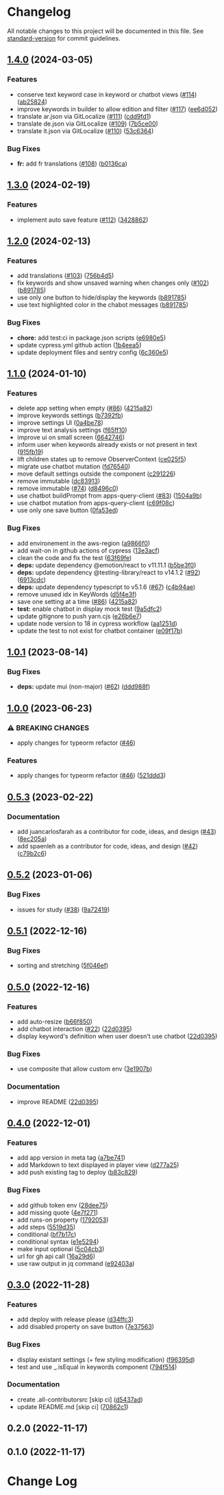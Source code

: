 # Changelog

All notable changes to this project will be documented in this file. See [standard-version](https://github.com/conventional-changelog/standard-version) for commit guidelines.

## [1.4.0](https://github.com/graasp/graasp-app-text-analysis/compare/v1.3.0...v1.4.0) (2024-03-05)


### Features

* conserve text keyword case in keyword or chatbot views ([#114](https://github.com/graasp/graasp-app-text-analysis/issues/114)) ([ab25824](https://github.com/graasp/graasp-app-text-analysis/commit/ab25824c27c8f7a14ccbd131c494f31ff896e089))
* improve keywords in builder to allow edition and filter ([#117](https://github.com/graasp/graasp-app-text-analysis/issues/117)) ([ee6d052](https://github.com/graasp/graasp-app-text-analysis/commit/ee6d0526a750ebfc9ab0fefec0c6e7bdbcd42f36))
* translate ar.json via GitLocalize ([#111](https://github.com/graasp/graasp-app-text-analysis/issues/111)) ([cdd9fd1](https://github.com/graasp/graasp-app-text-analysis/commit/cdd9fd181abb9d5a1701bd4191ec091ac38e09d1))
* translate de.json via GitLocalize ([#109](https://github.com/graasp/graasp-app-text-analysis/issues/109)) ([7b5ce00](https://github.com/graasp/graasp-app-text-analysis/commit/7b5ce00d52a88d0c3e0af90e61e73d00b2dc54be))
* translate it.json via GitLocalize ([#110](https://github.com/graasp/graasp-app-text-analysis/issues/110)) ([53c6364](https://github.com/graasp/graasp-app-text-analysis/commit/53c63649f4cd28f28fae049b21948c0e603f32e8))


### Bug Fixes

* **fr:** add fr translations ([#108](https://github.com/graasp/graasp-app-text-analysis/issues/108)) ([b0136ca](https://github.com/graasp/graasp-app-text-analysis/commit/b0136caa0a28658a7b05052deeac8f503817e3ac))

## [1.3.0](https://github.com/graasp/graasp-app-text-analysis/compare/v1.2.0...v1.3.0) (2024-02-19)


### Features

* implement auto save feature ([#112](https://github.com/graasp/graasp-app-text-analysis/issues/112)) ([3428862](https://github.com/graasp/graasp-app-text-analysis/commit/34288621931a539c4f70ec7352d44c3e02d5ffdb))

## [1.2.0](https://github.com/graasp/graasp-app-text-analysis/compare/v1.1.0...v1.2.0) (2024-02-13)


### Features

* add translations ([#103](https://github.com/graasp/graasp-app-text-analysis/issues/103)) ([756b4d5](https://github.com/graasp/graasp-app-text-analysis/commit/756b4d55e2c71cd7070a62ae8c766538865cd79f))
* fix keywords and show unsaved warning when changes only ([#102](https://github.com/graasp/graasp-app-text-analysis/issues/102)) ([b891785](https://github.com/graasp/graasp-app-text-analysis/commit/b891785bfb66a53360d5ee6361982af46abb94fb))
* use only one button to hide/display the keywords ([b891785](https://github.com/graasp/graasp-app-text-analysis/commit/b891785bfb66a53360d5ee6361982af46abb94fb))
* use text highlighted color in the chabot messages ([b891785](https://github.com/graasp/graasp-app-text-analysis/commit/b891785bfb66a53360d5ee6361982af46abb94fb))


### Bug Fixes

* **chore:** add test:ci in package.json scripts ([e6980e5](https://github.com/graasp/graasp-app-text-analysis/commit/e6980e5115fc8c05ac588a3a7e08113fee0ebf25))
* update cypress.yml github action ([1b4eea5](https://github.com/graasp/graasp-app-text-analysis/commit/1b4eea5bd1804c849791737b28a26ca5ca1c16ce))
* update deployment files and sentry config ([6c360e5](https://github.com/graasp/graasp-app-text-analysis/commit/6c360e5e649d3474541b596e57e065af00300fce))

## [1.1.0](https://github.com/graasp/graasp-app-text-analysis/compare/v1.0.1...v1.1.0) (2024-01-10)


### Features

* delete app setting when empty ([#86](https://github.com/graasp/graasp-app-text-analysis/issues/86)) ([4215a82](https://github.com/graasp/graasp-app-text-analysis/commit/4215a82b49cb279c4f982a3b90d8cf43cba731b1))
* improve keywords settings ([b7392fb](https://github.com/graasp/graasp-app-text-analysis/commit/b7392fbc0ad9e3ea9d1712ca1d4104ba37b44dd6))
* improve settings UI ([0a4be78](https://github.com/graasp/graasp-app-text-analysis/commit/0a4be78bfe15c6eaea67bb20e757e0d6ee478bb0))
* improve text analysis settings ([f65ff10](https://github.com/graasp/graasp-app-text-analysis/commit/f65ff10ed284928fcf77d51e22a117044fbf3361))
* improve ui on small screen ([6642746](https://github.com/graasp/graasp-app-text-analysis/commit/664274632c1644f0f1a3728648dae079f4e0757e))
* inform user when keywords already exists or not present in text ([915fb19](https://github.com/graasp/graasp-app-text-analysis/commit/915fb19d9c7527cfc5b062e5848323284fba8922))
* lift children states up to remove ObserverContext ([ce025f5](https://github.com/graasp/graasp-app-text-analysis/commit/ce025f596684b0ec9a43d571f34451e28448f16c))
* migrate use chatbot mutation ([fd76540](https://github.com/graasp/graasp-app-text-analysis/commit/fd76540f06e171d491ec4cdaf9955a8ae8e14bc0))
* move default settings outside the component ([c291226](https://github.com/graasp/graasp-app-text-analysis/commit/c2912262f0a540258e32cbcafd50c18ab1125c67))
* remove immutable ([dc83913](https://github.com/graasp/graasp-app-text-analysis/commit/dc8391363fd8cc963988f08e92fa7be1d0350c58))
* remove immutable ([#74](https://github.com/graasp/graasp-app-text-analysis/issues/74)) ([d8496c0](https://github.com/graasp/graasp-app-text-analysis/commit/d8496c0e4d95b94940f579eea37d619af55e7a1c))
* use chatbot buildPrompt from apps-query-client ([#83](https://github.com/graasp/graasp-app-text-analysis/issues/83)) ([1504a9b](https://github.com/graasp/graasp-app-text-analysis/commit/1504a9b0a89365792e3dd3c21fa9e91140cce860))
* use chatbot mutation from apps-query-client ([c69f08c](https://github.com/graasp/graasp-app-text-analysis/commit/c69f08c4d340f1e9a213a4df699e47b587835393))
* use only one save button ([0fa53ed](https://github.com/graasp/graasp-app-text-analysis/commit/0fa53ed430ccb442fc8e4cd8e758c99af39583b9))


### Bug Fixes

* add environement in the aws-region ([a9866f0](https://github.com/graasp/graasp-app-text-analysis/commit/a9866f05f70ce754e082c2fd96a54ad170ec3517))
* add wait-on in github actions of cypress ([13e3acf](https://github.com/graasp/graasp-app-text-analysis/commit/13e3acf6a9735262a8a4d720775ac1d2b02588d0))
* clean the code and fix the test ([63f69fe](https://github.com/graasp/graasp-app-text-analysis/commit/63f69fe885bead4dd6e76b50e52edf3b030e565b))
* **deps:** update dependency @emotion/react to v11.11.1 ([b5be3f0](https://github.com/graasp/graasp-app-text-analysis/commit/b5be3f03c415a7df4742c271fecc52860d2ee4c9))
* **deps:** update dependency @testing-library/react to v14.1.2 ([#92](https://github.com/graasp/graasp-app-text-analysis/issues/92)) ([6913cdc](https://github.com/graasp/graasp-app-text-analysis/commit/6913cdccbaab3b2615e1869be31ac1d27d3c463c))
* **deps:** update dependency typescript to v5.1.6 ([#67](https://github.com/graasp/graasp-app-text-analysis/issues/67)) ([c4b94ae](https://github.com/graasp/graasp-app-text-analysis/commit/c4b94ae6ae625c67f8921cd5f288d29d6de0673f))
* remove unused idx in KeyWords ([d5f4e3f](https://github.com/graasp/graasp-app-text-analysis/commit/d5f4e3ff08c3da27dca9d40521b27006bfac44ab))
* save one setting at a time ([#86](https://github.com/graasp/graasp-app-text-analysis/issues/86)) ([4215a82](https://github.com/graasp/graasp-app-text-analysis/commit/4215a82b49cb279c4f982a3b90d8cf43cba731b1))
* **test:** enable chatbot in display mock test ([9a5dfc2](https://github.com/graasp/graasp-app-text-analysis/commit/9a5dfc227b7b652b986699d7464d3fc35e2b05c7))
* update gitignore to push yarn.cjs ([e26b6e7](https://github.com/graasp/graasp-app-text-analysis/commit/e26b6e7952ee64e72a40fabf19923dc1442e5d9e))
* update node version to 18 in cypress workflow ([aa1251d](https://github.com/graasp/graasp-app-text-analysis/commit/aa1251d2753dde0bcfe66b5a4490a339bd6fabb5))
* update the test to not exist for chatbot container ([e09f17b](https://github.com/graasp/graasp-app-text-analysis/commit/e09f17b352414b1904702382484671fbb11d0de1))

## [1.0.1](https://github.com/graasp/graasp-app-text-analysis/compare/v1.0.0...v1.0.1) (2023-08-14)


### Bug Fixes

* **deps:** update mui (non-major) ([#62](https://github.com/graasp/graasp-app-text-analysis/issues/62)) ([ddd988f](https://github.com/graasp/graasp-app-text-analysis/commit/ddd988ffa2ada792dd84a9971d62da84f1e69bd0))

## [1.0.0](https://github.com/graasp/graasp-app-text-analysis/compare/v0.5.3...v1.0.0) (2023-06-23)


### ⚠ BREAKING CHANGES

* apply changes for typeorm refactor ([#46](https://github.com/graasp/graasp-app-text-analysis/issues/46))

### Features

* apply changes for typeorm refactor ([#46](https://github.com/graasp/graasp-app-text-analysis/issues/46)) ([521ddd3](https://github.com/graasp/graasp-app-text-analysis/commit/521ddd369f45941c02f3057a0e47a70eefa2d5b9))

## [0.5.3](https://github.com/graasp/graasp-app-text-analysis/compare/v0.5.2...v0.5.3) (2023-02-22)


### Documentation

* add juancarlosfarah as a contributor for code, ideas, and design ([#43](https://github.com/graasp/graasp-app-text-analysis/issues/43)) ([8ec205a](https://github.com/graasp/graasp-app-text-analysis/commit/8ec205a244b6bcbc7bbec1e430d8b543ff8d8767))
* add spaenleh as a contributor for code, ideas, and design ([#42](https://github.com/graasp/graasp-app-text-analysis/issues/42)) ([c79b2c6](https://github.com/graasp/graasp-app-text-analysis/commit/c79b2c6f8d7587c53f2309cd62391452316182de))

## [0.5.2](https://github.com/graasp/graasp-app-text-analysis/compare/v0.5.1...v0.5.2) (2023-01-06)


### Bug Fixes

* issues for study ([#38](https://github.com/graasp/graasp-app-text-analysis/issues/38)) ([9a72419](https://github.com/graasp/graasp-app-text-analysis/commit/9a72419245faf1dae685afa17ae49898dfd5cc1e))

## [0.5.1](https://github.com/graasp/graasp-app-text-analysis/compare/v0.5.0...v0.5.1) (2022-12-16)


### Bug Fixes

* sorting and stretching ([5f046ef](https://github.com/graasp/graasp-app-text-analysis/commit/5f046efa1904540220f034e775a631017c8ca005))

## [0.5.0](https://github.com/graasp/graasp-app-text-analysis/compare/v0.4.0...v0.5.0) (2022-12-16)


### Features

* add auto-resize ([b66f850](https://github.com/graasp/graasp-app-text-analysis/commit/b66f850f9444a2056cbc372f264d6468dc9bc7d1))
* add chatbot interaction ([#22](https://github.com/graasp/graasp-app-text-analysis/issues/22)) ([22d0395](https://github.com/graasp/graasp-app-text-analysis/commit/22d0395fbc4c2eb2bd953ee35ade59afe933f31e))
* display keyword's definition when user doesn't use chatbot ([22d0395](https://github.com/graasp/graasp-app-text-analysis/commit/22d0395fbc4c2eb2bd953ee35ade59afe933f31e))


### Bug Fixes

* use composite that allow custom env ([3e1907b](https://github.com/graasp/graasp-app-text-analysis/commit/3e1907bfe1b216123524444a71da943f1ebfd89b))


### Documentation

* improve README ([22d0395](https://github.com/graasp/graasp-app-text-analysis/commit/22d0395fbc4c2eb2bd953ee35ade59afe933f31e))

## [0.4.0](https://github.com/graasp/graasp-app-text-analysis/compare/v0.3.0...v0.4.0) (2022-12-01)

### Features

- add app version in meta tag ([a7be741](https://github.com/graasp/graasp-app-text-analysis/commit/a7be7418675f6ecf33213fcbe4a0ee26ca4cfaf2))
- add Markdown to text displayed in player view ([d277a25](https://github.com/graasp/graasp-app-text-analysis/commit/d277a2552c4da0e8f481327cd897bb679b19f384))
- add push existing tag to deploy ([b83c829](https://github.com/graasp/graasp-app-text-analysis/commit/b83c8291f1ad220157217d4e2c1a13729e81a78b))

### Bug Fixes

- add github token env ([28dee75](https://github.com/graasp/graasp-app-text-analysis/commit/28dee758af7fd1eb4219e811067baf63bb5e815a))
- add missing quote ([4e7f271](https://github.com/graasp/graasp-app-text-analysis/commit/4e7f271e30e6e2914bad296e10e87f9375bd468c))
- add runs-on property ([1792053](https://github.com/graasp/graasp-app-text-analysis/commit/179205303d0b62fc87098b9faa0579cc4e330017))
- add steps ([5519d35](https://github.com/graasp/graasp-app-text-analysis/commit/5519d35e11089acbf94f0efc930826512c41e176))
- conditional ([bf7b17c](https://github.com/graasp/graasp-app-text-analysis/commit/bf7b17c2a54a6747173420eef98c4c273cac1398))
- conditional syntax ([e1e5294](https://github.com/graasp/graasp-app-text-analysis/commit/e1e52947b926550a21291c6133de7af17fab9cfe))
- make input optional ([5c04cb3](https://github.com/graasp/graasp-app-text-analysis/commit/5c04cb3466428b34e90b3eb48f18fa41871d4add))
- url for gh api call ([16a29d6](https://github.com/graasp/graasp-app-text-analysis/commit/16a29d6ceb9665729b5083881ba2af47739d6b05))
- use raw output in jq command ([e92403a](https://github.com/graasp/graasp-app-text-analysis/commit/e92403a9199293f0dcc42de53cf010cf474116a2))

## [0.3.0](https://github.com/graasp/graasp-app-text-analysis/compare/v0.2.0...v0.3.0) (2022-11-28)

### Features

- add deploy with release please ([d34ffc3](https://github.com/graasp/graasp-app-text-analysis/commit/d34ffc3588ec2d5778f7297c3a7072b8e1a5a31d))
- add disabled property on save button ([7e37563](https://github.com/graasp/graasp-app-text-analysis/commit/7e375631a21d64de44e6ef6951c2b6da5c26d157))

### Bug Fixes

- display existant settings (+ few styling modification) ([f96395d](https://github.com/graasp/graasp-app-text-analysis/commit/f96395d8554471aac51020b4c780274ea9701f68))
- test and use \_.isEqual in keywords component ([794f514](https://github.com/graasp/graasp-app-text-analysis/commit/794f5144c9273c5ea7096794c6646c458514eb95))

### Documentation

- create .all-contributorsrc [skip ci] ([d5437ad](https://github.com/graasp/graasp-app-text-analysis/commit/d5437ad212fec9a549f5b51cd9542bd3c06f5301))
- update README.md [skip ci] ([70862c1](https://github.com/graasp/graasp-app-text-analysis/commit/70862c17966f66fff0cee4c6334f698b25c46fcd))

## 0.2.0 (2022-11-17)

## 0.1.0 (2022-11-17)

# Change Log
